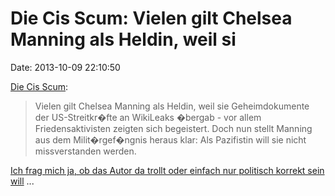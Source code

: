 Die Cis Scum: Vielen gilt Chelsea Manning als Heldin, weil si
=============================================================

Date: 2013-10-09 22:10:50

[Die Cis Scum](http://knowyourmeme.com/memes/die-cis-scum):

> Vielen gilt Chelsea Manning als Heldin, weil sie Geheimdokumente der
> US-Streitkr�fte an WikiLeaks �bergab - vor allem Friedensaktivisten
> zeigten sich begeistert. Doch nun stellt Manning aus dem
> Milit�rgef�ngnis heraus klar: Als Pazifistin will sie nicht
> missverstanden werden.

[Ich frag mich ja, ob das Autor da trollt oder einfach nur politisch
korrekt sein
will](http://www.spiegel.de/politik/ausland/whistleblower-manning-wehrt-sich-gegen-pazifismus-stempel-a-927041.html)
\...
